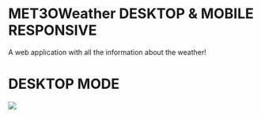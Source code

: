 # MET3OWeather DESKTOP & MOBILE RESPONSIVE
A web application with all the information about the weather!

# DESKTOP MODE
![](CHEESE.gif)
